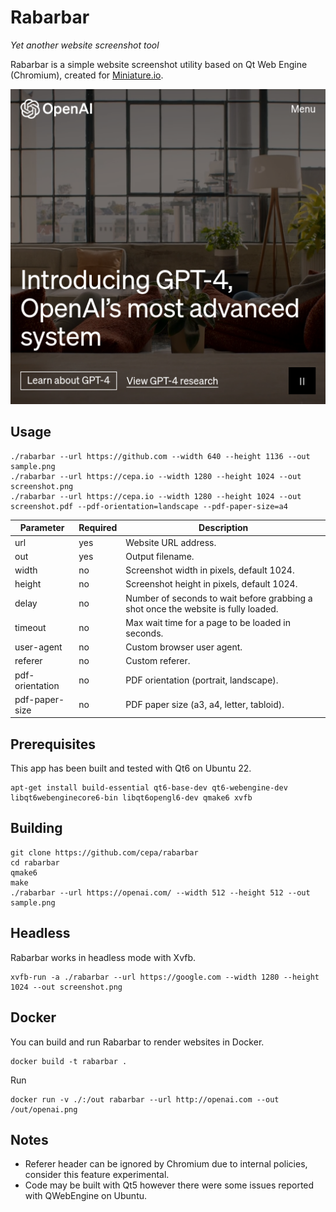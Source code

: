 # Rabarbar

*Yet another website screenshot tool*

Rabarbar is a simple website screenshot utility based on Qt Web Engine (Chromium), created for [Miniature.io](https://miniature.io).

![sample.png](https://github.com/cepa/rabarbar/raw/master/sample.png)

## Usage
~~~
./rabarbar --url https://github.com --width 640 --height 1136 --out sample.png
./rabarbar --url https://cepa.io --width 1280 --height 1024 --out screenshot.png
./rabarbar --url https://cepa.io --width 1280 --height 1024 --out screenshot.pdf --pdf-orientation=landscape --pdf-paper-size=a4
~~~

Parameter       | Required | Description
--------------- | -------- | -----------
url             | yes      | Website URL address.
out             | yes      | Output filename.
width           | no       | Screenshot width in pixels, default 1024.
height          | no       | Screenshot height in pixels, default 1024.
delay           | no       | Number of seconds to wait before grabbing a shot once the website is fully loaded.
timeout         | no       | Max wait time for a page to be loaded in seconds.
user-agent      | no       | Custom browser user agent.
referer         | no       | Custom referer.
pdf-orientation | no       | PDF orientation (portrait, landscape).
pdf-paper-size  | no       | PDF paper size (a3, a4, letter, tabloid).


## Prerequisites
This app has been built and tested with Qt6 on Ubuntu 22.
~~~
apt-get install build-essential qt6-base-dev qt6-webengine-dev libqt6webenginecore6-bin libqt6opengl6-dev qmake6 xvfb
~~~

## Building
~~~
git clone https://github.com/cepa/rabarbar
cd rabarbar
qmake6
make
./rabarbar --url https://openai.com/ --width 512 --height 512 --out sample.png
~~~

## Headless
Rabarbar works in headless mode with Xvfb.
~~~
xvfb-run -a ./rabarbar --url https://google.com --width 1280 --height 1024 --out screenshot.png
~~~

## Docker
You can build and run Rabarbar to render websites in Docker.
~~~
docker build -t rabarbar .
~~~
Run
~~~
docker run -v ./:/out rabarbar --url http://openai.com --out /out/openai.png
~~~

## Notes
- Referer header can be ignored by Chromium due to internal policies, consider this feature experimental.
- Code may be built with Qt5 however there were some issues reported with QWebEngine on Ubuntu.
